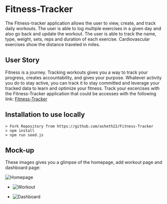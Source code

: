 # Fitness-Tracker
 The Fitness-tracker application allows the user to view, create, and track daily workouts. The user is able to log multiple exercises in a given day and also go back and update the workout. The user is able to track the name, type, weight, sets, reps and duration of each exercise. Cardiovascular exercises show the distance traveled in miles.
 ## User Story
Fitness is a journey. Tracking workouts gives you a way to track your progress, creates accountability, and gives your purpose. Whatever activity you do to stay active, you can track it to stay committed and leverage your tracked data to learn and optimize your fitness. Track your excercises with the Fitness-Tracker application that could be accesses with the following link:
[Fitness-Tracker](https://warm-scrubland-99076.herokuapp.com/?id=606f794d60c9860015ec763f) 

## Installation to use locally
```
> Fork Repository from https://github.com/asheth22/Fitness-Tracker
> npm install 
> npm run seed.js
```
## Mock-up
These images gives you a glimpse of the homepage, add workout page and dashboard page:

  ![Homepage](https://user-images.githubusercontent.com/74203959/114115588-17bfa100-98b1-11eb-8817-e7f620c8f2d3.png)

* ![Workout](https://github.com/asheth22/Fitness-Tracker/tree/main/public/assets/addworkout.png) 

* ![Dashboard](https://github.com/asheth22/Fitness-Tracker/tree/main/public/assets/dashboard.png) 

